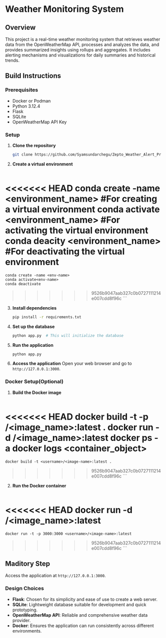 # Weather Monitoring System

## Overview
This project is a real-time weather monitoring system that retrieves weather data from the OpenWeatherMap API, processes and analyzes the data, and provides summarized insights using rollups and aggregates. It includes alerting mechanisms and visualizations for daily summaries and historical trends.


## Build Instructions

### Prerequisites
- Docker or Podman
- Python 3.12.4
- Flask
- SQLite
- OpenWeatherMap API Key

### Setup
1. **Clone the repository**
    ```bash
    git clone https://github.com/Syamsundarchegu/Zepto_Weather_Alert_Project.git

    ```

2. **Create a virtual environment**
    ```bash
<<<<<<< HEAD
    conda create -name <environment_name> #For creating a virtual environment
    conda activate <environment_name>  #For activating the virtual environment
    conda deacity <environment_name>  #For deactivating the virtual environment
=======
    conda create -name <env-name>
    conda activate<env-name>
    conda deactivate
>>>>>>> 9526b9047aab327c0b0727111214e007cdd8f96c
    ```

3. **Install dependencies**
    ```bash
    pip install -r requirements.txt
    ```

4. **Set up the database**
    ```bash
    python app.py  # This will initialize the database
    ```

5. **Run the application**
    ```bash
    python app.py
    ```

6. **Access the application**
    Open your web browser and go to `http://127.0.0.1:3000`.


### Docker Setup(Optional)
1. **Build the Docker image**
    ```bash
<<<<<<< HEAD
    docker build -t -p <username>/<image_name>:latest .
    docker run -d <username>/<image_name>:latest
    docker ps -a
    docker logs <container_object>
=======
    docker build -t <username>/<image-name>:latest .
>>>>>>> 9526b9047aab327c0b0727111214e007cdd8f96c
    ```

2. **Run the Docker container**
    ```bash
<<<<<<< HEAD
    docker run -d <username>/<image_name>:latest
=======
    docker run -t -p 3000:3000 <username>/<image-name>:latest
>>>>>>> 9526b9047aab327c0b0727111214e007cdd8f96c
    ```
## Maditory Step
Access the application at `http://127.0.0.1:3000`.


### Design Choices
- **Flask**: Chosen for its simplicity and ease of use to create a web server.
- **SQLite**: Lightweight database suitable for development and quick prototyping.
- **OpenWeatherMap API**: Reliable and comprehensive weather data provider.
- **Docker**: Ensures the application can run consistently across different environments.
